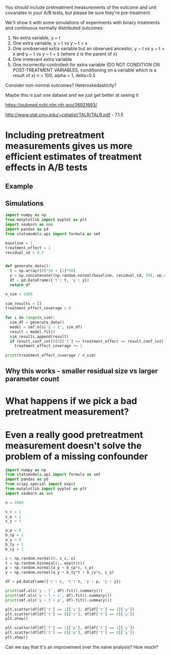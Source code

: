 You should include pretreatment measurements of the outcome and unit covariates in your A/B tests, but please be sure they're pre-treatment

We'll show it with some simulations of experiments with binary treatments and continuous normally distributed outcomes:
1. No extra variable, y ~ t
2. One extra variable, y ~ t vs y ~ t + x
3. One unobserved extra variable but an observed ancestor, y ~ t vs y ~ t + x and y ~ t vs y ~ t + z (where z is the parent of x)
4. One irrelevant extra variable
5. One incorrectly-controlled-for extra variable (DO NOT CONDITION ON POST-TREATMENT VARIABLES, conditioning on a variable which is a result of x)
n = 100, alpha = 1, delta=0.5

Consider non-normal outcomes? Heteroskedasticity?

Maybe this is just one dataset and we just get better at seeing it

https://pubmed.ncbi.nlm.nih.gov/26921693/

http://www.stat.cmu.edu/~cshalizi/TALR/TALR.pdf - 7.1.5

# Including pretreatment measurements gives us more efficient estimates of treatment effects in A/B tests

## Example

## Simulations

```python
import numpy as np
from matplotlib import pyplot as plt
import seaborn as sns
import pandas as pd
from statsmodels.api import formula as smf

baseline = 1
treatment_effect = 1
residual_sd = 0.5


def generate_data():
  t = np.array([0]*50 + [1]*50)
  y = np.concatenate((np.random.normal(baseline, residual_sd, 50), np.random.normal(baseline + treatment_effect, residual_sd, 50)))
  df = pd.DataFrame({'t': t, 'y': y})
  return df

n_sim = 1000
  
sim_results = []
treatment_effect_coverage = 0
  
for i in range(n_sim):
  sim_df = generate_data()
  model = smf.ols('y ~ t', sim_df)
  result = model.fit()
  sim_results.append(result)
  if result.conf_int()[0]['t'] <= treatment_effect <= result.conf_int()[1]['t']:
    treatment_effect_coverage += 1
    
print(treatment_effect_coverage / n_sim)
```

## Why this works - smaller residual size vs larger parameter count

# What happens if we pick a bad pretreatment measurement?



# Even a really good pretreatment measurement doesn't solve the problem of a missing confounder

```python
import numpy as np
from statsmodels.api import formula as smf
import pandas as pd
from scipy.special import expit
from matplotlib import pyplot as plt
import seaborn as sns

n = 1000

s_c = 1
s_p = 1
s_y = 1

a_p = 0
b_cp = 1
a_y = 0
b_ty = 1
b_cy = 1

c = np.random.normal(0, s_c, n)
t = np.random.binomial(1, expit(c))
p = np.random.normal(a_p + b_cp*c, s_p)
y = np.random.normal(a_y + b_ty*t + b_cy*c, s_y)

df = pd.DataFrame({'c': c, 't': t, 'p': p, 'y': y})

print(smf.ols('y ~ t', df).fit().summary())
print(smf.ols('y ~ t + c', df).fit().summary())
print(smf.ols('y ~ t + p', df).fit().summary())

plt.scatter(df[df['t'] == 1]['c'], df[df['t'] == 1]['y'])
plt.scatter(df[df['t'] == 0]['c'], df[df['t'] == 0]['y'])
plt.show()

plt.scatter(df[df['t'] == 1]['p'], df[df['t'] == 1]['y'])
plt.scatter(df[df['t'] == 0]['p'], df[df['t'] == 0]['y'])
plt.show()
```

Can we say that it's an improvement over the naive analysis? How much?
